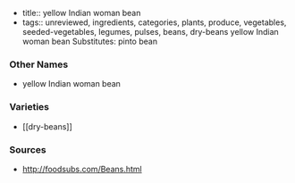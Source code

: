 - title:: yellow Indian woman bean
- tags:: unreviewed, ingredients, categories, plants, produce, vegetables, seeded-vegetables, legumes, pulses, beans, dry-beans
yellow Indian woman bean Substitutes: pinto bean

### Other Names

* yellow Indian woman bean

### Varieties

* [[dry-beans]]

### Sources
* http://foodsubs.com/Beans.html
